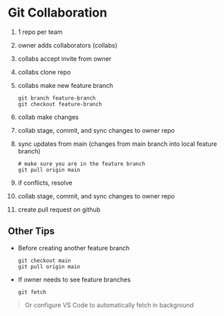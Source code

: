 # Git Collaboration

1. 1 repo per team
1. owner adds collaborators (collabs)
1. collabs accept invite from owner
1. collabs clone repo
1. collabs make new feature branch

   ```
   git branch feature-branch
   git checkout feature-branch
   ```

1. collab make changes
1. collab stage, commit, and sync changes to owner repo
1. sync updates from main (changes from main branch into local feature branch)

    ```
    # make sure you are in the feature branch
    git pull origin main
    ```

1. if conflicts, resolve
1. collab stage, commit, and sync changes to owner repo
1. create pull request on github



## Other Tips

- Before creating another feature branch

    ```
    git checkout main
    git pull origin main
    ```

- If owner needs to see feature branches

    ```
    git fetch
    ```

> Or configure VS Code to automatically fetch in background
